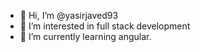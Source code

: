 - 👋 Hi, I’m @yasirjaved93
- 👀 I’m interested in full stack development
- 🌱 I’m currently learning angular.

<!---
yasirjaved93/yasirjaved93 is a ✨ special ✨ repository because its `README.md` (this file) appears on your GitHub profile.
You can click the Preview link to take a look at your changes.
--->
